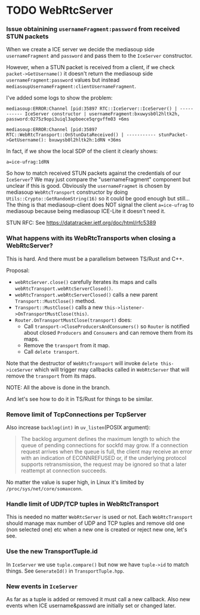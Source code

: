 # TODO WebRtcServer


### Issue obtainining `usernameFragment:password` from received STUN packets

When we create a ICE server we decide the mediasoup side `usernameFragment` and `password` and pass them to the `IceServer` constructor.

However, when a STUN packet is received from a client, if we check `packet->GetUsername()` it doesn't return the mediasoup side `usernameFragment:password` values but instead `mediasoupUsernameFragment:clientUsernameFragment`.

I've added some logs to show the problem:

```
mediasoup:ERROR:Channel [pid:35897 RTC::IceServer::IceServer() | ----------- IceServer constructor | usernameFragment:bxuwysb0l2hltk2h, password:0275z9opi3uiql3apboece5qrgvffm03 +6ms

mediasoup:ERROR:Channel [pid:35897 RTC::WebRtcTransport::OnStunDataReceived() | ----------- stunPacket->GetUsername(): bxuwysb0l2hltk2h:1dRN +36ms
````

In fact, if we show the local SDP of the client it clearly shows:

```
a=ice-ufrag:1dRN
```

So how to match received STUN packets against the credentials of our `IceServer`? We may just compare the "usernameFragment" component but unclear if this is good. Obviously the `usernameFragmet` is chosen by mediasoup `WebRtcTransport` constructor by doing `Utils::Crypto::GetRandomString(16)` so it could be good enough but still... The thing is that mediasoup-client does NOT signal the client `a=ice-ufrag` to mediasoup because being mediasoup ICE-Lite it doesn't need it.

STUN RFC: See https://datatracker.ietf.org/doc/html/rfc5389


### What happens with its WebRtcTransports when closing a WebRtcServer?

This is hard. And there must be a parallelism between TS/Rust and C++.

Proposal:

* `webRtcServer.close()` carefully iterates its maps and calls `webRtcTransport.webRtcServerClosed()`.
* `webRtcTransport.webRtcServerClosed()` calls a new parent `Transport::MustClose()` method.
* `Transport::MustClose()` calls a new `this->listener->OnTransportMustClose(this)`.
* `Router.OnTransportMustClose(transport)` does:
	- Call `transport->CloseProducersAndConsumers()` so `Router` is notified about closed `Producers` and `Consumers` and can remove them from its maps.
	- Remove the `transport` from it map.
	- Call `delete transport`.
	
Note that the destructor of `WebRtcTransport` will invoke `delete this->iceServer` which will trigger may callbacks called in `WebRtcServer` that will remove the `transport` from its maps.

NOTE: All the above is done in the branch.

And let's see how to do it in TS/Rust for things to be similar.


### Remove limit of TcpConnections per TcpServer

Also increase `backlog(int)` in `uv_listen`(POSIX argument):


> The backlog argument defines the maximum length to which the
> queue of pending connections for sockfd may grow.  If a connection
> request arrives when the queue is full, the client may receive an
> error with an indication of ECONNREFUSED or, if the underlying 
> protocol supports retransmission, the request may be ignored so 
> that a later reattempt at connection succeeds.

No matter the value is super high, in Linux it's limited by `/proc/sys/net/core/somaxconn`.


### Handle limit of UDP/TCP tuples in WebRtcTransport

This is needed no matter `WebRtcServer` is used or not. Each `WebRtcTransport` should manage max number of UDP and TCP tuples and remove old one (non selected one) etc when a new one is created or reject new one, let's see.


### Use the new TransportTuple.id

In `IceServer` we use `tuple.compare()` but now we have `tuple->id` to match things. See `GenerateId()` in `TransportTuple.hpp`.

### New events in `IceServer`

As far as a tuple is added or removed it must call a new callback. Also new events when ICE username&passwd are initially set or changed later.
